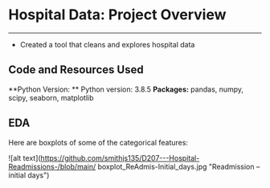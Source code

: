 # Hospital Data: Project Overview 
______________________________________________________________________________________________________________________________________________________________________
* Created a tool that cleans and explores hospital data
## Code and Resources Used
**Python Version:  ** Python version: 3.8.5
**Packages:** pandas, numpy, scipy, seaborn, matplotlib
## EDA
Here are boxplots of some of the categorical features:

![alt text](https://github.com/smithjs135/D207---Hospital-Readmissions-/blob/main/ boxplot_ReAdmis-Initial_days.jpg  "Readmission – initial days")


